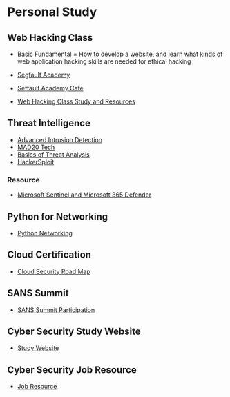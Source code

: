 # Personal Study

## Web Hacking Class

* Basic Fundamental = How to develop a website, and learn what kinds of web application hacking skills are needed for ethical hacking
  
* [Segfault Academy](https://academy.segfaulthub.com/)
* [Seffault Academy Cafe](https://cafe.naver.com/officialsegfault)
* [Web Hacking Class Study and Resources](https://github.com/SEUNGHO-Y00/Web-Hacking-Class)

## Threat Intelligence

* [Advanced Intrusion Detection](https://github.com/SEUNGHO-Y00/PersonalStudy/blob/main/AdvanceIntrusionDetection/README.md)
* [MAD20 Tech](https://github.com/SEUNGHO-Y00/PersonalStudy/blob/main/MAD20Tech/README.md)
* [Basics of Threat Analysis](https://github.com/SEUNGHO-Y00/PersonalStudy/blob/main/ThreatAnalysis/README.md)
* [HackerSploit]()

### Resource

* [Microsoft Sentinel and Microsoft 365 Defender](https://github.com/azure/azure-sentinel)

## Python for Networking

* [Python Networking](https://github.com/SEUNGHO-Y00/PythonforNetworking/blob/main/README.md)

## Cloud Certification

* [Cloud Security Road Map](https://github.com/SEUNGHO-Y00/PersonalStudy/blob/main/CloudCertification.md)

## SANS Summit

* [SANS Summit Participation](https://github.com/SEUNGHO-Y00/PersonalStudy/blob/main/SANSsummit.md)

## Cyber Security Study Website

* [Study Website](https://github.com/SEUNGHO-Y00/PersonalStudy/blob/main/CyberSecurityStudyWebsites.md)

## Cyber Security Job Resource

* [Job Resource](https://github.com/SEUNGHO-Y00/PersonalStudy/blob/main/JobResource/README.md)
